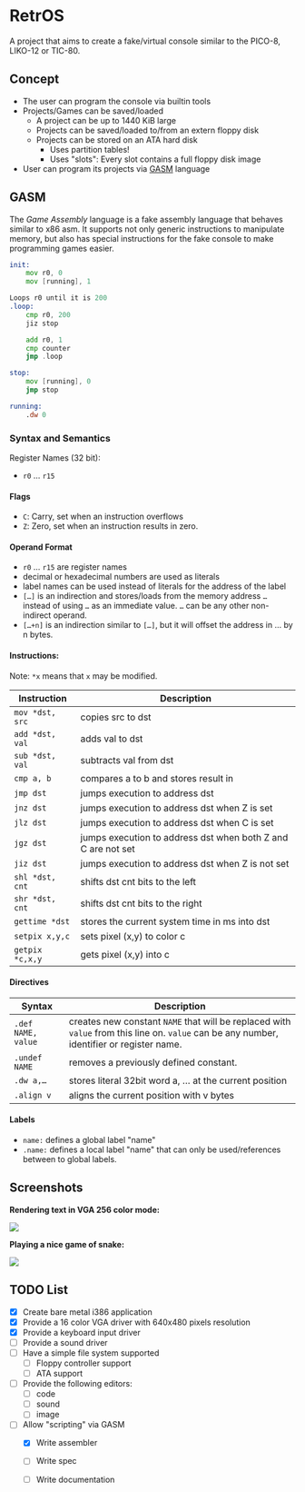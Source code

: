 # RetrOS

A project that aims to create a fake/virtual console similar
to the PICO-8, LIKO-12 or TIC-80.

## Concept

- The user can program the console via builtin tools
- Projects/Games can be saved/loaded
	- A project can be up to 1440 KiB large
	- Projects can be saved/loaded to/from an extern floppy disk
	- Projects can be stored on an ATA hard disk
		- Uses partition tables!
		- Uses "slots": Every slot contains a full floppy disk image
- User can program its projects via [GASM](#GASM) language

## GASM
The *Game Assembly* language is a fake assembly language that
behaves similar to x86 asm. It supports not only generic
instructions to manipulate memory, but also has special
instructions for the fake console to make programming games
easier.

```asm
init:
	mov r0, 0
	mov [running], 1

Loops r0 until it is 200
.loop:
	cmp r0, 200
	jiz stop

	add r0, 1
	cmp counter
	jmp .loop

stop:
	mov [running], 0
	jmp stop

running:
	.dw 0
```

### Syntax and Semantics

Register Names (32 bit):
- `r0` … `r15`

#### Flags
- `C`: Carry, set when an instruction overflows
- `Z`: Zero, set when an instruction results in zero.

#### Operand Format

- `r0` … `r15` are register names
- decimal or hexadecimal numbers are used as literals
- label names can be used instead of literals for the address of the label
- `[…]` is an indirection and stores/loads from the memory address `…` instead of using `…` as an immediate value. `…` can be any other non-indirect operand.
- `[…+n]` is an indirection similar to `[…]`, but it will offset the address in … by n bytes.

#### Instructions:

Note: `*x` means that `x` may be modified.

| Instruction     | Description |
|-----------------|-------------|
| `mov *dst, src` | copies src to dst |
| `add *dst, val` | adds val to dst |
| `sub *dst, val` | subtracts val from dst |
| `cmp a, b`      | compares a to b and stores result in | flags. Z is set when a==b, C is set when a < b |
| `jmp dst`       | jumps execution to address dst |
| `jnz dst`       | jumps execution to address dst when Z is set |
| `jlz dst`       | jumps execution to address dst when C is set |
| `jgz dst`       | jumps execution to address dst when both Z  and C are not set |
| `jiz dst`       | jumps execution to address dst when Z is not set |
| `shl *dst, cnt` | shifts dst cnt bits to the left |
| `shr *dst, cnt` | shifts dst cnt bits to the right |
| `gettime *dst`  | stores the current system time in ms into dst |
| `setpix x,y,c`  | sets pixel (x,y) to color c |
| `getpix *c,x,y` | gets pixel (x,y) into c |

#### Directives

| Syntax | Description |
|--------|-------------|
| `.def NAME, value` | creates new constant `NAME` that will be replaced with `value` from this line on. `value` can be any number, identifier or register name. |
| `.undef NAME`      | removes a previously defined constant. |
| `.dw a,…`          | stores literal 32bit word a, … at the current position |
| `.align v`         | aligns the current position with v bytes |

#### Labels

- `name:` defines a global label "name"
- `.name:` defines a local label "name" that can only be used/references between to global labels.

## Screenshots

**Rendering text in VGA 256 color mode:**

![](https://mq32.de/public/91d1ab44ba267c5b94563e6d7d308c0232ce964c.png)

**Playing a nice game of snake:**

![](https://mq32.de/public/4367caedb0616bf483852f55b315db3d361bb6aa.png)

## TODO List

- [x] Create bare metal i386 application
- [x] Provide a 16 color VGA driver with 640x480 pixels resolution
- [x] Provide a keyboard input driver
- [ ] Provide a sound driver
- [ ] Have a simple file system supported
	- [ ] Floppy controller support
	- [ ] ATA support
- [ ] Provide the following editors:
	- [ ] code
	- [ ] sound
	- [ ] image
- [ ] Allow "scripting" via GASM
	- [x] Write assembler
	- [ ] Write spec
	- [ ] Write documentation




